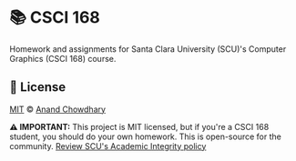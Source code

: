 # 📚 CSCI 168

Homework and assignments for Santa Clara University (SCU)'s Computer Graphics (CSCI 168) course.

## 📄 License

[MIT](https://github.com/AnandChowdhary/csci-168/blob/master/LICENSE) © [Anand Chowdhary](https://anandchowdhary.com)

**⚠️ IMPORTANT:** This project is MIT licensed, but if you're a CSCI 168 student, you should do your own homework. This is open-source for the community. [Review SCU's Academic Integrity policy](https://www.scu.edu/academic-integrity/)
